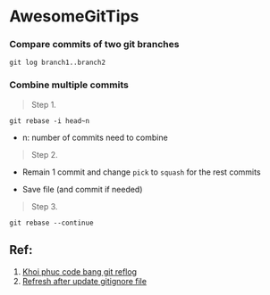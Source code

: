 # AwesomeGitTips

### Compare commits of two git branches

```
git log branch1..branch2
```

### Combine multiple commits

> Step 1. 
```
git rebase -i head~n
```
- n: number of commits need to combine

> Step 2.

- Remain 1 commit and change `pick` to `squash` for the rest commits

- Save file (and commit if needed)

> Step 3.
```
git rebase --continue
```


## Ref:
1. [Khoi phuc code bang git reflog](https://tuanndl.com/post/khoi_phuc_code_bang_git_reflog)
2. [Refresh after update gitignore file](https://shrestharohit.com.np/file-added-to-gitignore-still-showing-in-untracked-list/)
